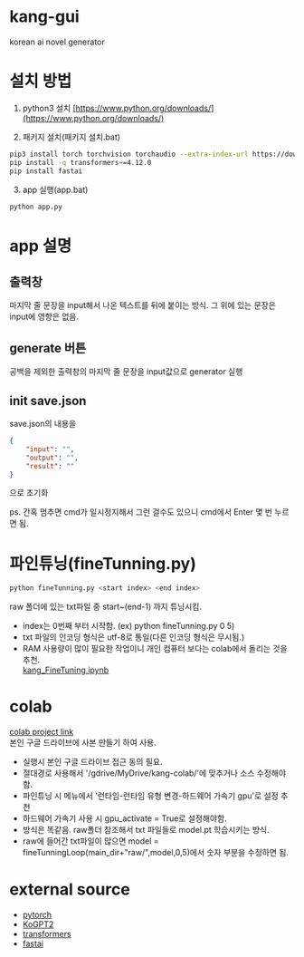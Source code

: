 # kang-gui
korean ai novel generator

# 설치 방법

1. python3 설치
[https://www.python.org/downloads/](https://www.python.org/downloads/)

2. 패키지 설치(패키지 설치.bat)
```sh
pip3 install torch torchvision torchaudio --extra-index-url https://download.pytorch.org/whl/cu116
pip install -q transformers~=4.12.0
pip install fastai
```

3. app 실행(app.bat)
```sh
python app.py
```

# app 설명

## 출력창
마지막 줄 문장을 input해서 나온 텍스트를 뒤에 붙이는 방식.
그 위에 있는 문장은 input에 영향은 없음.

## generate 버튼
공백을 제외한 출력창의 마지막 줄 문장을 input값으로
generator 실행

## init save.json
save.json의 내용을
```json
{
    "input": "",
    "output": "",
    "result": ""
}
```
으로 초기화

ps. 간혹 멈추면 cmd가 일시정지해서 그런 걸수도 있으니 cmd에서 Enter 몇 번 누르면 됨.

# 파인튜닝(fineTunning.py)
```sh
python fineTunning.py <start index> <end index>
```
raw 폴더에 있는 txt파일 중 start~(end-1) 까지 튜닝시킴.

* index는 0번째 부터 시작함. (ex) python fineTunning.py 0 5)
* txt 파일의 인코딩 형식은 utf-8로 통일(다른 인코딩 형식은 무시됨.)
* RAM 사용량이 많이 필요한 작업이니 개인 컴퓨터 보다는 colab에서 돌리는 것을 추천.  
[kang_FineTuning.ipynb](https://colab.research.google.com/drive/1H3MDfWQTBsMd__Szz7byFJ0nurHp9Y_-?usp=sharing)

# colab
[colab project link](https://drive.google.com/drive/folders/1_lwPOVnlnSVfekPzwttxKJkc17DZ6FhC?usp=sharing)  
본인 구글 드라이브에 사본 만들기 하여 사용.

* 실행시 본인 구글 드라이브 접근 동의 필요.
* 절대경로 사용해서 '/gdrive/MyDrive/kang-colab/'에 맞추거나 소스 수정해야함.
* 파인튜닝 시 메뉴에서 '런타임-런타임 유형 변경-하드웨어 가속기 gpu'로 설정 추천
* 하드웨어 가속기 사용 시 gpu_activate = True로 설졍해야함.
* 방식은 똑같음. raw폴더 참조해서 txt 파일들로 model.pt 학습시키는 방식.
* raw에 들어간 txt파일이 많으면 model = fineTunningLoop(main_dir+"raw/",model,0,5)에서 숫자 부분을 수정하면 됨.

# external source

* [pytorch](https://github.com/pytorch/pytorch)
* [KoGPT2](https://github.com/SKT-AI/KoGPT2)
* [transformers](https://github.com/huggingface/transformers)
* [fastai](https://github.com/fastai/fastai)